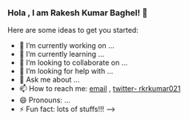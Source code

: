 ### Hola , I am Rakesh Kumar Baghel! 👋


Here are some ideas to get you started:

- 🔭 I’m currently working on ...
- 🌱 I’m currently learning ...
- 👯 I’m looking to collaborate on ...
- 🤔 I’m looking for help with ...
- 💬 Ask me about ...
- 📫 How to reach me: [email](rkrkumar021@gmail.com) , [twitter- rkrkumar021](https://twitter.com/rkrkumar021)
- 😄 Pronouns: ...
- ⚡ Fun fact: lots of stuffs!!!
-->
